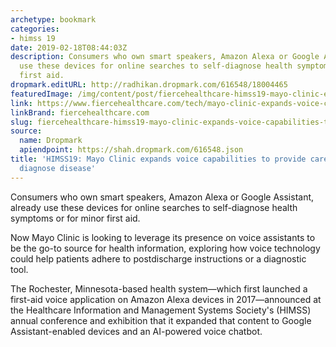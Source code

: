 ```yaml
---
archetype: bookmark
categories:
- himss 19
date: 2019-02-18T08:44:03Z
description: Consumers who own smart speakers, Amazon Alexa or Google Assistant, already
  use these devices for online searches to self-diagnose health symptoms or for minor
  first aid.
dropmark.editURL: http://radhikan.dropmark.com/616548/18004465
featuredImage: /img/content/post/fiercehealthcare-himss19-mayo-clinic-expands-voice-capabilities-to-provide-care-potentially-diagnose-disease.jpg
link: https://www.fiercehealthcare.com/tech/mayo-clinic-expands-voice-capabilities-to-provide-care-potentially-diagnose-disease
linkBrand: fiercehealthcare.com
slug: fiercehealthcare-himss19-mayo-clinic-expands-voice-capabilities-to-provide-care-potentially-diagnose-disease
source:
  name: Dropmark
  apiendpoint: https://shah.dropmark.com/616548.json
title: 'HIMSS19: Mayo Clinic expands voice capabilities to provide care, potentially
  diagnose disease'
---
```

Consumers who own smart speakers, Amazon Alexa or Google Assistant, already use these devices for online searches to self-diagnose health symptoms or for minor first aid.

Now Mayo Clinic is looking to leverage its presence on voice assistants to be the go-to source for health information, exploring how voice technology could help patients adhere to postdischarge instructions or a diagnostic tool.

The Rochester, Minnesota-based health system—which first launched a first-aid voice application on Amazon Alexa devices in 2017—announced at the Healthcare Information and Management Systems Society's (HIMSS) annual conference and exhibition that it expanded that content to Google Assistant-enabled devices and an AI-powered voice chatbot.

